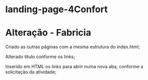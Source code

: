 # landing-page-4Confort


# Alteração - Fabricia

Criado as outras páginas com a mesma estrutura do index.html;

Alterado título conforme os links;

Inserido em HTML os links para abrir numa nova aba, conforme a solicitação da atividade;
